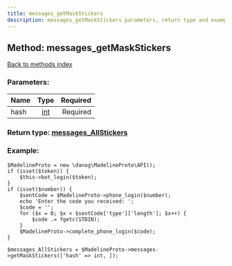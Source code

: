 ```yaml
---
title: messages_getMaskStickers
description: messages_getMaskStickers parameters, return type and example
---
```

## Method: messages\_getMaskStickers  
[Back to methods index](index.md)


### Parameters:

| Name     |    Type       | Required |
|----------|:-------------:|---------:|
|hash|[int](../types/int.md) | Required|


### Return type: [messages\_AllStickers](../types/messages_AllStickers.md)

### Example:


```
$MadelineProto = new \danog\MadelineProto\API();
if (isset($token)) {
    $this->bot_login($token);
}
if (isset($number)) {
    $sentCode = $MadelineProto->phone_login($number);
    echo 'Enter the code you received: ';
    $code = '';
    for ($x = 0; $x < $sentCode['type']['length']; $x++) {
        $code .= fgetc(STDIN);
    }
    $MadelineProto->complete_phone_login($code);
}

$messages_AllStickers = $MadelineProto->messages->getMaskStickers(['hash' => int, ]);
```